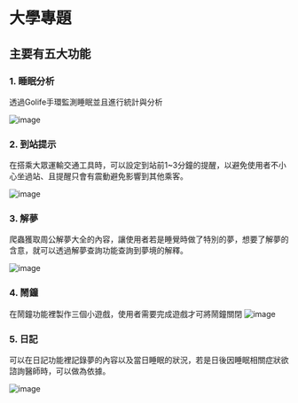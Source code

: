# 大學專題

## 主要有五大功能

### 1. 睡眠分析
透過Golife手環監測睡眠並且進行統計與分析

![image](https://github.com/user-attachments/assets/7d65fe33-b69e-4675-b0e9-849cc3f0f89b)

### 2. 到站提示
在搭乘大眾運輸交通工具時，可以設定到站前1~3分鐘的提醒，以避免使用者不小心坐過站、且提醒只會有震動避免影響到其他乘客。 

![image](https://github.com/user-attachments/assets/83b72480-3b7d-49ba-a59f-02596e02a2ca)

### 3. 解夢
爬蟲獲取周公解夢大全的內容，讓使用者若是睡覺時做了特別的夢，想要了解夢的含意，就可以透過解夢查詢功能查詢到夢境的解釋。

![image](https://github.com/user-attachments/assets/ee5c7e27-413c-4efc-81df-ec0241a43d71)

### 4. 鬧鐘

在鬧鐘功能裡製作三個小遊戲，使用者需要完成遊戲才可將鬧鐘關閉
![image](https://github.com/user-attachments/assets/2fa2d828-0ccf-49a7-baf5-654b54ed330c)

### 5. 日記
可以在日記功能裡記錄夢的內容以及當日睡眠的狀況，若是日後因睡眠相關症狀欲諮詢醫師時，可以做為依據。

![image](https://github.com/user-attachments/assets/f4fa458d-7f4f-4eca-8576-380ef1af92cd)
